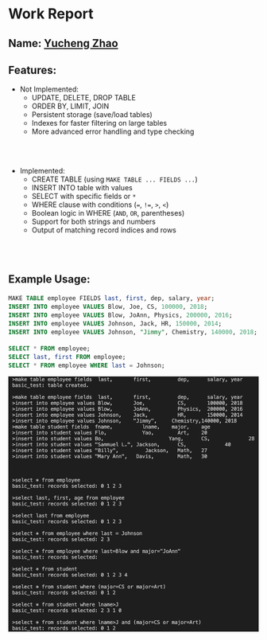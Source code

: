 # Work Report

## Name: <ins>Yucheng Zhao</ins>

## Features:

- Not Implemented:
  - UPDATE, DELETE, DROP TABLE
  - ORDER BY, LIMIT, JOIN
  - Persistent storage (save/load tables)
  - Indexes for faster filtering on large tables
  - More advanced error handling and type checking

<br><br>

- Implemented:
  - CREATE TABLE (using `MAKE TABLE ... FIELDS ...`)
  - INSERT INTO table with values
  - SELECT with specific fields or `*`
  - WHERE clause with conditions (`=`, `!=`, `>`, `<`)
  - Boolean logic in WHERE (`AND`, `OR`, parentheses)
  - Support for both strings and numbers
  - Output of matching record indices and rows

<br><br>

## Example Usage:

```sql
MAKE TABLE employee FIELDS last, first, dep, salary, year;
INSERT INTO employee VALUES Blow, Joe, CS, 100000, 2018;
INSERT INTO employee VALUES Blow, JoAnn, Physics, 200000, 2016;
INSERT INTO employee VALUES Johnson, Jack, HR, 150000, 2014;
INSERT INTO employee VALUES Johnson, "Jimmy", Chemistry, 140000, 2018;

SELECT * FROM employee;
SELECT last, first FROM employee;
SELECT * FROM employee WHERE last = Johnson;

```
![SQL Running Demo](sql_running.png)
